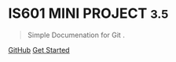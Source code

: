 # IS601 MINI PROJECT <small>3.5</small>

> Simple Documenation for Git .


[GitHub](https://github.com/tommywenjiezhang/IS_609_MINI_PROJECT.git)
[Get Started](README.md)
